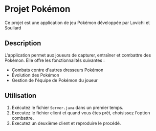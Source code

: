 # Projet Pokémon

Ce projet est une application de jeu Pokémon développée par Lovichi et Soullard

## Description

L'application permet aux joueurs de capturer, entraîner et combattre des Pokémon. Elle offre les fonctionnalités suivantes :

- Combats contre d'autres dresseurs Pokémon
- Évolution des Pokémon
- Gestion de l'équipe de Pokémon du joueur



## Utilisation

1. Exécutez le fichier `Server.java` dans un premier temps.
2. Executez le fichier client et quand vous êtes prêt, choisissez l'option combattre.
3. Executez un deuxième client et reproduire le procédé.


